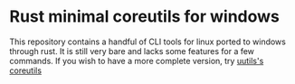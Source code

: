# Rust minimal coreutils for windows
This repository contains a handful of CLI tools for linux ported to windows through rust.
It is still very bare and lacks some features for a few commands.
If you wish to have a more complete version, try [uutils's coreutils](https://github.com/uutils/coreutils)